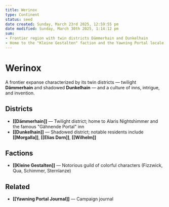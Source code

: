 ```yaml
---
title: Werinox
type: Continent
status: seed
date created: Sunday, March 23rd 2025, 12:59:55 pm
date modified: Sunday, March 30th 2025, 1:14:12 pm
sum:
- Frontier region with twin districts Dämmerhain and Dunkelhain
- Home to the "Kleine Gestalten" faction and the Yawning Portal locale
---
```


# Werinox

A frontier expanse characterized by its twin districts — twilight **Dämmerhain** and shadowed **Dunkelhain** — and a culture of inns, intrigue, and invention.

## Districts
- **[[Dämmerhain]]** — Twilight district; home to Alaris Nightshimmer and the famous "Gähnende Portal" inn
- **[[Dunkelhain]]** — Shadowed district; notable residents include **[[Morgalla]]**, **[[Elias Dorn]]**, **[[Wilhelm]]**

## Factions
- **[[Kleine Gestalten]]** — Notorious guild of colorful characters (Fizzwick, Qua, Schimmer, Sternlanze)

## Related
- **[[Yawning Portal Journal]]** — Campaign journal
